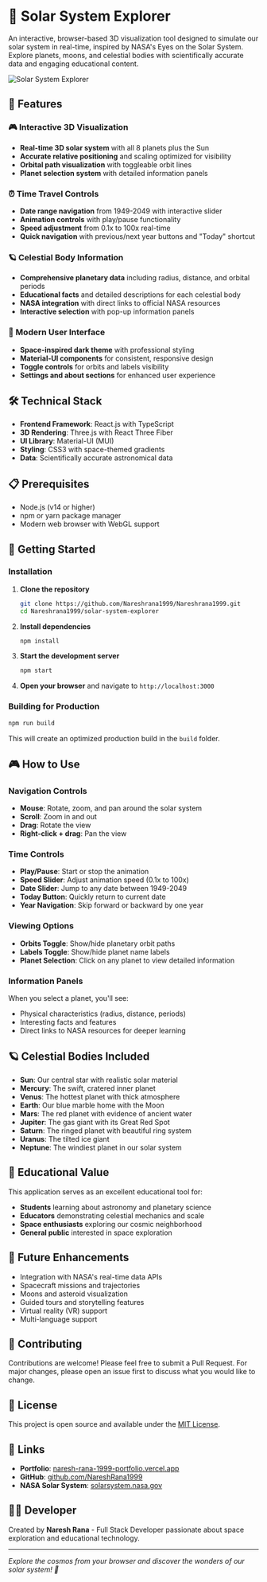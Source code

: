 # 🌌 Solar System Explorer

An interactive, browser-based 3D visualization tool designed to simulate our solar system in real-time, inspired by NASA's Eyes on the Solar System. Explore planets, moons, and celestial bodies with scientifically accurate data and engaging educational content.

![Solar System Explorer](https://github.com/user-attachments/assets/c53868e3-74ec-4c79-9589-818ae55a1fb8)

## 🚀 Features

### 🎮 Interactive 3D Visualization
- **Real-time 3D solar system** with all 8 planets plus the Sun
- **Accurate relative positioning** and scaling optimized for visibility
- **Orbital path visualization** with toggleable orbit lines
- **Planet selection system** with detailed information panels

### ⏰ Time Travel Controls
- **Date range navigation** from 1949-2049 with interactive slider
- **Animation controls** with play/pause functionality
- **Speed adjustment** from 0.1x to 100x real-time
- **Quick navigation** with previous/next year buttons and "Today" shortcut

### 🪐 Celestial Body Information
- **Comprehensive planetary data** including radius, distance, and orbital periods
- **Educational facts** and detailed descriptions for each celestial body
- **NASA integration** with direct links to official NASA resources
- **Interactive selection** with pop-up information panels

### 🎯 Modern User Interface
- **Space-inspired dark theme** with professional styling
- **Material-UI components** for consistent, responsive design
- **Toggle controls** for orbits and labels visibility
- **Settings and about sections** for enhanced user experience

## 🛠️ Technical Stack

- **Frontend Framework**: React.js with TypeScript
- **3D Rendering**: Three.js with React Three Fiber
- **UI Library**: Material-UI (MUI)
- **Styling**: CSS3 with space-themed gradients
- **Data**: Scientifically accurate astronomical data

## 📋 Prerequisites

- Node.js (v14 or higher)
- npm or yarn package manager
- Modern web browser with WebGL support

## 🚀 Getting Started

### Installation

1. **Clone the repository**
   ```bash
   git clone https://github.com/Nareshrana1999/Nareshrana1999.git
   cd Nareshrana1999/solar-system-explorer
   ```

2. **Install dependencies**
   ```bash
   npm install
   ```

3. **Start the development server**
   ```bash
   npm start
   ```

4. **Open your browser** and navigate to `http://localhost:3000`

### Building for Production

```bash
npm run build
```

This will create an optimized production build in the `build` folder.

## 🎮 How to Use

### Navigation Controls
- **Mouse**: Rotate, zoom, and pan around the solar system
- **Scroll**: Zoom in and out
- **Drag**: Rotate the view
- **Right-click + drag**: Pan the view

### Time Controls
- **Play/Pause**: Start or stop the animation
- **Speed Slider**: Adjust animation speed (0.1x to 100x)
- **Date Slider**: Jump to any date between 1949-2049
- **Today Button**: Quickly return to current date
- **Year Navigation**: Skip forward or backward by one year

### Viewing Options
- **Orbits Toggle**: Show/hide planetary orbit paths
- **Labels Toggle**: Show/hide planet name labels
- **Planet Selection**: Click on any planet to view detailed information

### Information Panels
When you select a planet, you'll see:
- Physical characteristics (radius, distance, periods)
- Interesting facts and features
- Direct links to NASA resources for deeper learning

## 🪐 Celestial Bodies Included

- **Sun**: Our central star with realistic solar material
- **Mercury**: The swift, cratered inner planet
- **Venus**: The hottest planet with thick atmosphere
- **Earth**: Our blue marble home with the Moon
- **Mars**: The red planet with evidence of ancient water
- **Jupiter**: The gas giant with its Great Red Spot
- **Saturn**: The ringed planet with beautiful ring system
- **Uranus**: The tilted ice giant
- **Neptune**: The windiest planet in our solar system

## 🔬 Educational Value

This application serves as an excellent educational tool for:
- **Students** learning about astronomy and planetary science
- **Educators** demonstrating celestial mechanics and scale
- **Space enthusiasts** exploring our cosmic neighborhood
- **General public** interested in space exploration

## 🌟 Future Enhancements

- Integration with NASA's real-time data APIs
- Spacecraft missions and trajectories
- Moons and asteroid visualization
- Guided tours and storytelling features
- Virtual reality (VR) support
- Multi-language support

## 🤝 Contributing

Contributions are welcome! Please feel free to submit a Pull Request. For major changes, please open an issue first to discuss what you would like to change.

## 📄 License

This project is open source and available under the [MIT License](LICENSE).

## 🔗 Links

- **Portfolio**: [naresh-rana-1999-portfolio.vercel.app](https://naresh-rana-1999-portfolio.vercel.app/)
- **GitHub**: [github.com/NareshRana1999](https://github.com/NareshRana1999)
- **NASA Solar System**: [solarsystem.nasa.gov](https://solarsystem.nasa.gov/)

## 👨‍💻 Developer

Created by **Naresh Rana** - Full Stack Developer passionate about space exploration and educational technology.

---

*Explore the cosmos from your browser and discover the wonders of our solar system! 🚀*